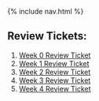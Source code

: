 {% include nav.html %}

<h2> Review Tickets: </h2>
<ol> 
  <li> <a href="https://github.com/Reem57/Trimester-3-CSP/issues/1">Week 0 Review Ticket</a></li>

  <li> <a href="https://github.com/Reem57/Trimester-3-CSP/issues/2#issue-1175829869"> Week 1 Review Ticket</a> </li>
  
  <li> <a href="https://github.com/Reem57/Trimester-3-CSP/issues/3"> Week 2 Review Ticket</a> </li>
  
  <li> <a href="https://github.com/Reem57/Trimester-3-CSP/issues/5"> Week 3 Review Ticket</a> </li>
  
  <li> <a href="https://github.com/Reem57/Trimester-3-CSP/issues/6"> Week 4 Review Ticket</a> </li>
</ol>
